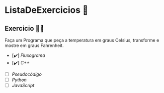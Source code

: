 # ListaDeExercicios 🚀

## Exercicio 👨‍💻

Faça um Programa que peça a temperatura em graus Celsius, transforme e mostre em graus Fahrenheit.

- [✔️] _Fluxograma_
- [✔️] _C++_
- [ ] _Pseudocódigo_
- [ ] _Python_
- [ ] _JavaScript_